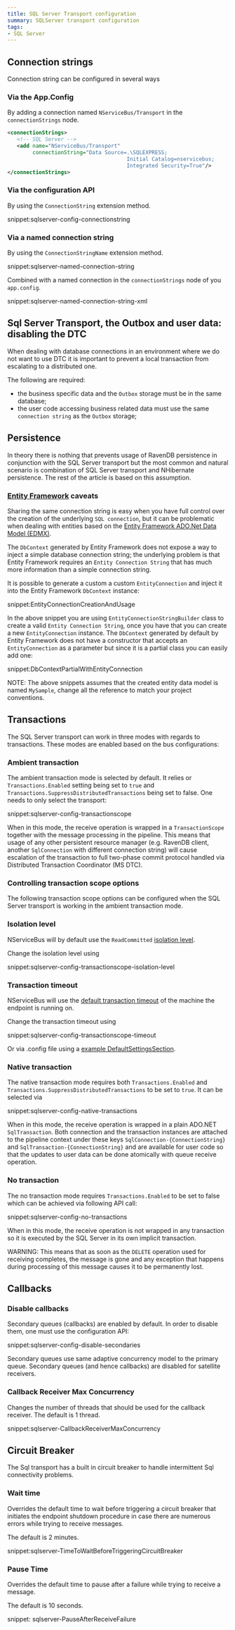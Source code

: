 ```yaml
---
title: SQL Server Transport configuration
summary: SQLServer transport configuration
tags:
- SQL Server
---
```


## Connection strings

Connection string can be configured in several ways


### Via the App.Config

By adding a connection named `NServiceBus/Transport` in the `connectionStrings` node.
  
```xml
<connectionStrings>
   <!-- SQL Server -->
   <add name="NServiceBus/Transport"
        connectionString="Data Source=.\SQLEXPRESS;
                                      Initial Catalog=nservicebus;
                                      Integrated Security=True"/>
</connectionStrings>
```


### Via the configuration API

By using the `ConnectionString` extension method.

snippet:sqlserver-config-connectionstring


### Via a named connection string

By using the `ConnectionStringName` extension method.

snippet:sqlserver-named-connection-string

Combined with a named connection in the `connectionStrings` node of you `app.config`.

snippet:sqlserver-named-connection-string-xml

## Sql Server Transport, the Outbox and user data: disabling the DTC

When dealing with database connections in an environment where we do not want to use DTC it is important to prevent a local transaction from escalating to a distributed one.

The following are required:

* the business specific data and the `Outbox` storage must be in the same database;
* the user code accessing business related data must use the same `connection string` as the `Outbox` storage;


## Persistence

In theory there is nothing that prevents usage of RavenDB persistence in conjunction with the SQL Server transport but the most common and natural scenario is combination of SQL Server transport and NHibernate persistence. The rest of the article is based on this assumption.

### [Entity Framework](https://msdn.microsoft.com/en-us/data/ef.aspx) caveats

Sharing the same connection string is easy when you have full control over the creation of the underlying `SQL connection`, but it can be problematic when dealing with entities based on the [Entity Framework ADO.Net Data Model (EDMX)](https://msdn.microsoft.com/en-us/library/vstudio/cc716685.aspx).

The `DbContext` generated by Entity Framework does not expose a way to inject a simple database connection string; the underlying problem is that Entity Framework requires an `Entity Connection String` that has much more information than a simple connection string.

It is possible to generate a custom a custom `EntityConnection` and inject it into the Entity Framework `DbContext` instance:

snippet:EntityConnectionCreationAndUsage

In the above snippet you are using `EntityConnectionStringBuilder` class to create a valid `Entity Connection String`, once you have that you can create a new `EntityConnection` instance.
The `DbContext` generated by default by Entity Framework does not have a constructor that accepts an `EntityConnection` as a parameter but since it is a partial class you can easily add one:

snippet:DbContextPartialWithEntityConnection

NOTE: The above snippets assumes that the created entity data model is named `MySample`, change all the reference to match your project conventions.


## Transactions

The SQL Server transport can work in three modes with regards to transactions. These modes are enabled based on the bus configurations:


### Ambient transaction

The ambient transaction mode is selected by default. It relies or `Transactions.Enabled` setting being set to `true` and `Transactions.SuppressDistributedTransactions` being set to false. One needs to only select the transport:

snippet:sqlserver-config-transactionscope

When in this mode, the receive operation is wrapped in a `TransactionScope` together with the message processing in the pipeline. This means that usage of any other persistent resource manager (e.g. RavenDB client, another `SqlConnection` with different connection string) will cause escalation of the transaction to full two-phase commit protocol handled via Distributed Transaction Coordinator (MS DTC).


### Controlling transaction scope options

The following transaction scope options can be configured when the SQL Server transport is working in the ambient transaction mode.


### Isolation level

NServiceBus will by default use the `ReadCommitted` [isolation level](https://msdn.microsoft.com/en-us/library/system.transactions.isolationlevel).

Change the isolation level using

snippet:sqlserver-config-transactionscope-isolation-level


### Transaction timeout

NServiceBus will use the [default transaction timeout](https://msdn.microsoft.com/en-us/library/system.transactions.transactionmanager.defaulttimeout) of the machine the endpoint is running on.

Change the transaction timeout using

snippet:sqlserver-config-transactionscope-timeout

Or via .config file using a [example DefaultSettingsSection](https://msdn.microsoft.com/en-us/library/system.transactions.configuration.defaultsettingssection.aspx#Anchor_5).


### Native transaction

The native transaction mode requires both `Transactions.Enabled` and `Transactions.SuppressDistributedTransactions` to be set to `true`. It can be selected via

snippet:sqlserver-config-native-transactions

When in this mode, the receive operation is wrapped in a plain ADO.NET `SqlTransaction`. Both connection and the transaction instances are attached to the pipeline context under these keys `SqlConnection-{ConnectionString}` and `SqlTransaction-{ConnectionString}` and are available for user code so that the updates to user data can be done atomically with queue receive operation.


### No transaction

The no transaction mode requires `Transactions.Enabled` to be set to false which can be achieved via following API call:

snippet:sqlserver-config-no-transactions

When in this mode, the receive operation is not wrapped in any transaction so it is executed by the SQL Server in its own implicit transaction.

WARNING: This means that as soon as the `DELETE` operation used for receiving completes, the message is gone and any exception that happens during processing of this message causes it to be permanently lost.



## Callbacks

### Disable callbacks

Secondary queues (callbacks) are enabled by default. In order to disable them, one must use the configuration API:

snippet:sqlserver-config-disable-secondaries

Secondary queues use same adaptive concurrency model to the primary queue. Secondary queues (and hence callbacks) are disabled for satellite receivers.


### Callback Receiver Max Concurrency

Changes the number of threads that should be used for the callback receiver. The default is 1 thread.

snippet:sqlserver-CallbackReceiverMaxConcurrency


## Circuit Breaker

The Sql transport has a built in circuit breaker to handle intermittent Sql connectivity problems.


### Wait time

Overrides the default time to wait before triggering a circuit breaker that initiates the endpoint shutdown procedure in case there are numerous errors while trying to receive messages.

The default is 2 minutes.

snippet:sqlserver-TimeToWaitBeforeTriggeringCircuitBreaker


### Pause Time

Overrides the default time to pause after a failure while trying to receive a message.

The default is 10 seconds.

snippet: sqlserver-PauseAfterReceiveFailure


